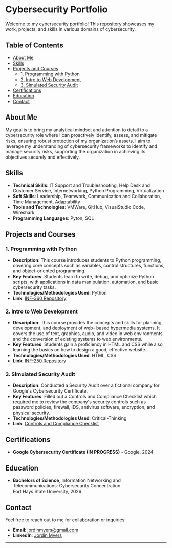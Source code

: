 # Cybersecurity Portfolio

Welcome to my cybersecurity portfolio! This repository showcases my work, projects, and skills in various domains of cybersecurity.

## Table of Contents
- [About Me](#about-me)
- [Skills](#skills)
- [Projects and Courses](#projects-and-courses)
  - [1. Programming with Python](#1-programming-with-python)
  - [2. Intro to Web Development](#2-intro-to-web-development)
  - [3. Simulated Security Audit](#3-simulated-security-audit)
- [Certifications](#certifications)
- [Education](#education)
- [Contact](#contact)

## About Me

My goal is to bring my analytical mindset and attention to detail to a cybersecurity role where I can proactively identify, assess, and mitigate risks, ensuring robust protection of my organization’s assets. I aim to leverage my understanding of cybersecurity frameworks to identify and manage security risks, supporting the organization in achieving its objectives securely and effectively.

## Skills

- **Technical Skills**: IT Support and Troubleshooting, Help Desk and Customer Service, Internetworking, Python Programming, Virtualization
- **Soft Skills**: Leadership, Teamwork, Communication and Collaboration, Time Management, Adaptability
- **Tools and Technologies**: VMWare, GitHub, VisualStudio Code, Wireshark
- **Programming Languages**: Pyton, SQL

## Projects and Courses

### 1. Programming with Python
- **Description**: This course introduces students to Python programming, covering core concepts such as variables, control structures, functions, and object-oriented programming. 
- **Key Features**: Students learn to write, debug, and optimize Python scripts, with applications in data manipulation, automation, and basic cybersecurity tasks.
- **Technologies/Methodologies Used**: Python
- **Link**: [INF-360 Repository](https://github.com/FaIseChaos/INF360)

### 2. Intro to Web Development
- **Description**: This course provides the concepts and skills for planning, development, and deployment of web- based hypermedia systems. It covers the use of text, graphics, audio, and video in web environments and the conversion of existing systems to web environments.
- **Key Features**: Students gain a proficiency in HTML and CSS while also learning the basics on how to design a good, effective website.
- **Technologies/Methodologies Used**: HTML, CSS
- **Link**: [INF-250 Repository](https://github.com/FaIseChaos/INF250)

### 3. Simulated Security Audit
- **Description**: Conducted a Security Audit over a fictional company for Google's Cybersecurity Certificate.
- **Key Features**: Filled out a Controls and Compliance Checklist which required me to review the company's security controls such as password policies, firewall, IDS, antivirus software, encryption, and physical security.
- **Technologies/Methodologies Used**: Critical-Thinking
- **Link**: [Controls and Compliance Checklist](Controls%20and%20compliance%20checklist.pdf)

## Certifications

- **Google Cybersecurity Certificate (IN PROGRESS)** - Google, 2024

## Education

- **Bachelors of Science**, Information Networking and Telecommunications: Cybersecurity Concentration  
  Fort Hays State University, 2026

## Contact

Feel free to reach out to me for collaboration or inquiries:

- **Email**: jordinmyers@gmail.com
- **LinkedIn**: [Jordin Myers](https://www.linkedin.com/in/jordin-myers/)

---


